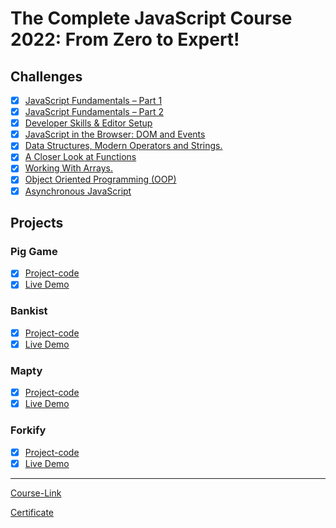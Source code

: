 # The Complete JavaScript Course 2022: From Zero to Expert!

## Challenges

- [x] [JavaScript Fundamentals – Part 1 ](./Challenges/JavaScript%20Fundamentals%20%E2%80%93%20Part%201/)
- [x] [JavaScript Fundamentals – Part 2](./Challenges/JavaScript%20Fundamentals%20%E2%80%93%20Part%202/)
- [x] [Developer Skills & Editor Setup ](./Challenges/Developer%20Skills%20%26%20Editor%20Setup/)
- [x] [JavaScript in the Browser: DOM and Events](./Challenges/JavaScript%20in%20the%20Browser%20DOM%20and%20Events/)
- [x] [Data Structures, Modern Operators and Strings.](./Challenges/Data%20Structures%2C%20Modern%20Operators%20and%20Strings/)
- [x] [A Closer Look at Functions](./Challenges/A%20Closer%20Look%20at%20Functions/)
- [x] [Working With Arrays.](./Challenges/Working%20With%20Arrays/)
- [x] [Object Oriented Programming (OOP)](<./Challenges/Object%20Oriented%20Programming%20(OOP)/>)
- [x] [Asynchronous JavaScript](./Challenges/Asynchronous%20JavaScript/)

## Projects

### Pig Game

- [x] [Project-code](./Projects/Pig-Game)
- [x] [Live Demo](https://pgamealtarek.netlify.app/)

### Bankist

- [x] [Project-code](./Projects/Bankist)
- [x] [Live Demo](https://bankist-altarek.netlify.app/)

### Mapty

- [x]  [Project-code](./Projects/Mapty)
- [x] [Live Demo](https://mapty-altarek.netlify.app/)

### Forkify

- [x] [Project-code](./Projects/Forkify)
- [x] [Live Demo](https://forkify-altarek.netlify.app/)
---

[Course-Link](https://www.udemy.com/course/the-complete-javascript-course/)<br>

[Certificate](https://www.udemy.com/certificate/UC-16a1cacf-940c-46d0-b50a-6fdabdeb0a29/)
